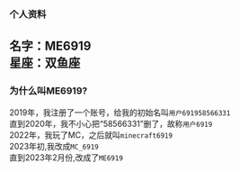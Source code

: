 ### 个人资料  
名字：ME6919  
星座：双鱼座  
---------------------------------------  
### 为什么叫ME6919?    
2019年，我注册了一个账号，给我的初始名叫`用户691958566331`   
直到2020年，我不小心把“58566331”删了，故称`用户6919`    
2022年，我玩了MC，之后就叫`minecraft6919`     
2023年初,我改成`MC_6919`    
直到2023年2月份,改成了`ME6919`   
